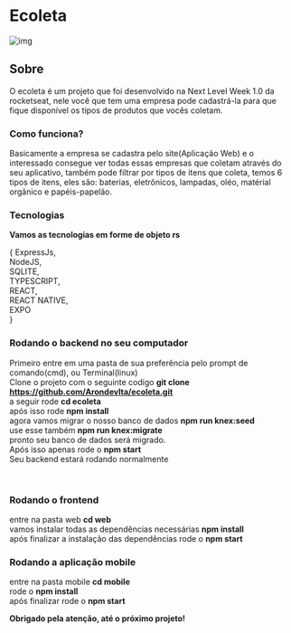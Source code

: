 # Ecoleta
![img](https://user-images.githubusercontent.com/46222309/85908018-d494b580-b7e9-11ea-9c65-1bcca69097ea.png)

## Sobre
<p>O ecoleta é um projeto que foi desenvolvido na Next Level Week 1.0 da rocketseat, nele você que tem uma empresa
pode cadastrá-la para que fique disponível os tipos de produtos que vocês coletam.</p>

### Como funciona?
<p>Basicamente a empresa se cadastra pelo site(Aplicação Web) e o interessado consegue ver todas essas empresas que coletam
através do seu aplicativo, também pode filtrar por tipos de itens que coleta, temos 6 tipos de itens, eles são: baterias,
eletrônicos, lampadas, oléo, matérial orgânico e papéis-papelão.</p>

### Tecnologias
**Vamos as tecnologias em forme de objeto rs**
<p>{
  ExpressJs,<br/>
  NodeJS,<br/>
  SQLITE,<br/>
  TYPESCRIPT,<br/>
  REACT,<br/>
  REACT NATIVE,<br/>
  EXPO<br/>
}</p>

### Rodando o backend no seu computador
Primeiro entre em uma pasta de sua preferência pelo prompt de comando(cmd), ou Terminal(linux)<br/>
Clone o projeto com o seguinte codigo <b>git clone https://github.com/ArondevIta/ecoleta.git</b><br/>
a seguir rode <b>cd ecoleta</b><br/>
após isso rode <b>npm install</b><br/>
agora vamos migrar o nosso banco de dados <b>npm run knex:seed</b><br/>
use esse também <b>npm run knex:migrate</b><br/>
pronto seu banco de dados será migrado.<br/>
Após isso apenas rode o <b>npm start</b><br/>
Seu backend estará rodando normalmente</p><br/>

### Rodando o frontend
entre na pasta web <b>cd web</b><br/>
vamos instalar todas as dependências necessárias <b>npm install</b><br/>
após finalizar a instalação das dependências rode o <b>npm start</b><br/>

### Rodando a aplicação mobile
entre na pasta mobile <b>cd mobile </b><br/>
rode o <b>npm install</b><br/>
após finalizar rode o <b>npm start</b>

**Obrigado pela atenção, até o próximo projeto!**
